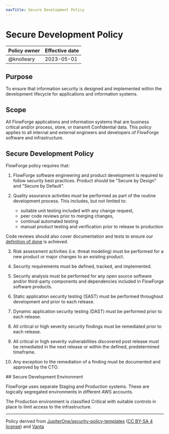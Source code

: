 ```yaml
---
navTitle: Secure Development Policy
---
```


# Secure Development Policy

| Policy owner   | Effective date |
| -------------- | -------------- |
| @knolleary     | 2023-05-01     |

## Purpose

To ensure that information security is designed and implemented within the
development lifecycle for applications and information systems.

## Scope 

All FlowForge applications and information systems that are business critical
and/or process, store, or transmit Confidential data. This policy applies to all
internal and external engineers and developers of FlowForge software and
infrastructure.

## Secure Development Policy

FlowForge policy requires that:

 1. FlowForge software engineering and product development is required to follow
   security best practices. Product should be "Secure by Design" and "Secure by
   Default".

 2. Quality assurance activities must be performed as part of the routine development
   process. This includes, but not limited to:

    - suitable unit testing included with any change request,
    - peer code reviews prior to merging changes,
    - continual automated testing
    - manual product testing and verification prior to release to production
   
   Code reviews should also cover documentation and tests to ensure our
   [definition of done](../../development/releases/planning.md#defining-done) is
   achieved.

 3. Risk assessment activities (i.e. threat modeling) must be performed for a
new product or major changes to an existing product.

 4. Security requirements must be defined, tracked, and implemented.

 5. Security analysis must be performed for any open source software and/or
   third-party components and dependencies included in FlowForge software products.

 6. Static application security testing (SAST) must be performed throughout
development and prior to each release.

 7. Dynamic application security testing (DAST) must be performed prior to each
release.

 8. All critical or high severity security findings must be remediated prior to
each release.

 9. All critical or high severity vulnerabilities discovered post release must
be remediated in the next release or within the defined, predetermined timeframe.

 10. Any exception to the remediation of a finding must be documented and
approved by the CTO.

## Secure Development Environment

FlowForge uses separate Staging and Production systems. These are logically
segregated environments in different AWS accounts.

The Production environment is classified Critical with suitable controls in place
to limit access to the infrastructure.

---
Policy derived from [JupiterOne/security-policy-templates](https://github.com/JupiterOne/security-policy-templates) ([CC BY-SA 4 license](https://creativecommons.org/licenses/by-sa/4.0/)) and [Vanta](https://vanta.com)


